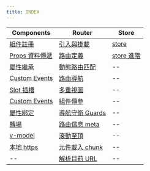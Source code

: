 ```yaml
---
title: INDEX
---
```


| Components                             | Router                                         | Store                         |
| -------------------------------------- | ---------------------------------------------- | ----------------------------- |
| [組件註冊](./component.md)             | [引入與掛載](./router.md)                      | [store](./store.md)           |
| [Props 資料傳遞](./component_props.md) | [路由定義](./router-routes.md)                 | [store 進階](./store_help.md) |
| [屬性繼承](./component_attributes)     | [動態路由匹配](./router-match.md)              | --                            |
| [Custom Events](./customEvent.md)      | [路由導航](./router_nav.md)                    | --                            |
| [Slot 插槽](./slot.md)                 | [多重視圖](./router_mutiView.md)               | --                            |
| [Custom Events](./customEvent.md)      | [組件傳參](./props.md)                         | --                            |
| [屬性綁定](./attr.md)                  | [導航守衛 Guards](./router-guards.md)          | --                            |
| [轉場](./transition.md)                | [路由信息 meta](./router-meta)                 | --                            |
| [v-model](./vmodel.md)                 | [滾動至頂](./router-scrolltotop.md)            | --                            |
| [本地 https](./https.md)               | [元件載入 chunk](./router_component_import.md) | --                            |
| --                                     | [解析目前 URL](./router_resolve.md)            | --                            |
